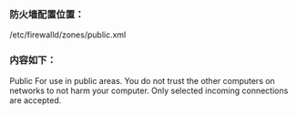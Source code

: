 ### 防火墙配置位置：
/etc/firewalld/zones/public.xml

### 内容如下：
<?xml version="1.0" encoding="utf-8"?>
<zone>
  <short>Public</short>
  <description>For use in public areas. You do not trust the other computers on networks to not harm your computer. Only selected incoming connections are accepted.</description>
  <port protocol="tcp" port="80"/>
  <port protocol="tcp" port="8080"/>
  <port protocol="tcp" port="8090"/>
  <rule family="ipv4">
    <source address="10.100.119.145/32"/>
    <port protocol="tcp" port="22"/>
    <accept/>
  </rule>
  <rule family="ipv4">
    <source address="10.100.119.231/32"/>
    <port protocol="tcp" port="22"/>
    <accept/>
  </rule>
  <rule family="ipv4">
    <source address="10.0.101.186/32"/>
    <port protocol="tcp" port="22"/>
    <accept/>
  </rule>
  <rule family="ipv4">
    <source address="10.200.87.15/32"/>
    <port protocol="tcp" port="9100"/>
    <accept/>
  </rule>
</zone>
